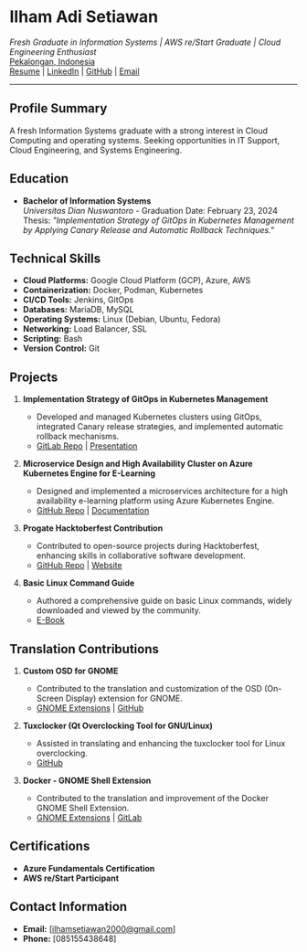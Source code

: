 # Ilham Adi Setiawan
*Fresh Graduate in Information Systems | AWS re/Start Graduate  | Cloud Engineering Enthusiast*  
[Pekalongan, Indonesia](#)  
[Resume](https://ilhamsetiawan.github.io/uploads/resume.pdf) | [LinkedIn](https://www.linkedin.com/in/ilhamset27/) | [GitHub](https://github.com/IlhamSetiawan/) | [Email](ilhamsetiawan2000@gmail.com)

---

## Profile Summary
A fresh Information Systems graduate with a strong interest in Cloud Computing and operating systems. Seeking opportunities in IT Support, Cloud Engineering, and Systems Engineering.

## Education
- **Bachelor of Information Systems**  
  *Universitas Dian Nuswantoro* - Graduation Date: February 23, 2024  
  Thesis: *"Implementation Strategy of GitOps in Kubernetes Management by Applying Canary Release and Automatic Rollback Techniques."*

## Technical Skills
- **Cloud Platforms:** Google Cloud Platform (GCP), Azure, AWS
- **Containerization:** Docker, Podman, Kubernetes
- **CI/CD Tools:** Jenkins, GitOps
- **Databases:** MariaDB, MySQL
- **Operating Systems:** Linux (Debian, Ubuntu, Fedora)
- **Networking:** Load Balancer, SSL
- **Scripting:** Bash
- **Version Control:** Git

## Projects
1. **Implementation Strategy of GitOps in Kubernetes Management**  
   - Developed and managed Kubernetes clusters using GitOps, integrated Canary release strategies, and implemented automatic rollback mechanisms.
   - [GitLab Repo](https://gitlab.com/ilhamsetiawan/tugas-akhir) | [Presentation](https://docs.google.com/presentation/d/1o-OrGL-FDfL78pupOgeDLAgx4nINotcZwkmctkcJSvw/edit?usp=sharing)

2. **Microservice Design and High Availability Cluster on Azure Kubernetes Engine for E-Learning**  
   - Designed and implemented a microservices architecture for a high availability e-learning platform using Azure Kubernetes Engine.
   - [GitHub Repo](https://github.com/IlhamSetiawan/moodle-custom) | [Documentation](https://docs.google.com/document/d/1-WtqnRkQfT2l1MRGTfVt_mEW3fo4OPGWIr-2oFrqP6w/edit?usp=sharing)

3. **Progate Hacktoberfest Contribution**  
   - Contributed to open-source projects during Hacktoberfest, enhancing skills in collaborative software development.
   - [GitHub Repo](https://github.com/IlhamSetiawan/progate-hacktoberfest) | [Website](https://progate-hacktoberfest.netlify.app/)

4. **Basic Linux Command Guide**  
   - Authored a comprehensive guide on basic Linux commands, widely downloaded and viewed by the community.
   - [E-Book](https://adoc.pub/e-book-basic-linux-command-panduan-dasar-perintah-linux-dind.html)

## Translation Contributions
1. **Custom OSD for GNOME**  
   - Contributed to the translation and customization of the OSD (On-Screen Display) extension for GNOME.
   - [GNOME Extensions](https://extensions.gnome.org/extension/6142/custom-osd/) | [GitHub](https://github.com/IlhamSetiawan/custom-osd)

2. **Tuxclocker (Qt Overclocking Tool for GNU/Linux)**  
   - Assisted in translating and enhancing the tuxclocker tool for Linux overclocking.
   - [GitHub](https://github.com/IlhamSetiawan/tuxclocker)

3. **Docker - GNOME Shell Extension**  
   - Contributed to the translation and improvement of the Docker GNOME Shell Extension.
   - [GNOME Extensions](https://extensions.gnome.org/extension/5103/docker/) | [GitLab](https://gitlab.com/stickman_0x00/gnome_shell_extension_docker)

## Certifications
- **Azure Fundamentals Certification**
- **AWS re/Start Participant**


## Contact Information
- **Email:** [ilhamsetiawan2000@gmail.com]
- **Phone:** [085155438648]
